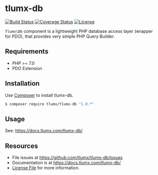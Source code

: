 # tlumx-db

[![Build Status](https://travis-ci.org/tlumx/tlumx-db.svg?branch=master)](https://travis-ci.org/tlumx/tlumx-db)
[![Coverage Status](https://coveralls.io/repos/github/tlumx/tlumx-db/badge.svg?branch=master)](https://coveralls.io/github/tlumx/tlumx-db?branch=master)
[![License](https://poser.pugx.org/tlumx/tlumx-db/license)](https://packagist.org/packages/tlumx/tlumx-db)

`Tlumx\Db` component is a lightweight PHP database access layer (wrapper for PDO), that provides very simple PHP Query Builder.

## Requirements

* PHP >= 7.0
* PDO Extension

## Installation

Use [Composer](https://getcomposer.org/) to install tlumx-db.

```bash
$ composer require tlumx/tlumx-db "1.0.*"
```

## Usage

See: https://docs.tlumx.com/tlumx-db/


## Resources

- File issues at https://github.com/tlumx/tlumx-db/issues
- Documentation is at https://docs.tlumx.com/tlumx-db/
- [License File](LICENSE.md) for more information.
